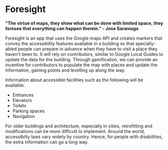 # Foresight 

**"The virtue of maps, they show what can be done with limited space, they foresee that everything can happen therein."                                                                                                                                                                                                             - Jose Saramago**

Foresight is an app that uses the Google maps API and creates markers that convey the accessibility features available in a building so that specially-abled people can prepare in advance when they have to visit a place they haven't been to. It will rely on contributors, similar to Google Local Guides to update the data for the building. Through gamification, we can provide an incentive for contributors to populate the map with places and update the information, gaining points and levelling up along the way.

Information about accessible facilities such as the following will be available:
* Entrances
* Elevators
* Toilets
* Parking spaces
* Navigation

For older buildings and architecture, especially in cities, retrofitting and modifications can be more difficult to implement. Around the world, accessibilty laws vary widely by country. Hence, for people with disabilities, the extra information can go a long way. 
